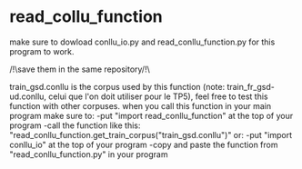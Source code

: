 # read_collu_function
make sure to dowload conllu_io.py and read_conllu_function.py for this program to work.

/!\save them in the same repository/!\

train_gsd.conllu is the corpus used by this function (note: train_fr_gsd-ud.conllu, celui que l'on doit utiliser pour le TP5), feel free to test this function with other corpuses.
when you call this function in your main program make sure to:
  -put "import read_conllu_function" at the top of your program
  -call the function like this: "read_conllu_function.get_train_corpus("train_gsd.conllu")"
or:
  -put "import conllu_io" at the top of your program
  -copy and paste the function from "read_conllu_function.py" in your program
 
 
